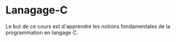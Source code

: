 # Lanagage-C
Le but de ce cours est d'apprendre  les notions fondamentales de la programmation en langage C. 
